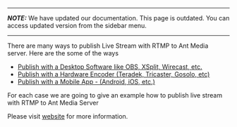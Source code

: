 ***
**_NOTE:_** We have updated our documentation. This page is outdated. You can access updated version from the sidebar menu.
***
There are many ways to publish Live Stream with RTMP to Ant Media server. Here are the some of the ways

* <a href="https://github.com/ant-media/Ant-Media-Server/wiki/Publish-with-a-Desktop-Software---Open-Broadcaster-Software">Publish with a Desktop Software like OBS, XSplit, Wirecast, etc.</a> 
* <a href="https://github.com/ant-media/Ant-Media-Server/wiki/Publish-with-a-Hardware-Encoder---Teradek-Vidiu-Pro">Publish with a Hardware Encoder (Teradek, Tricaster, Gosolo, etc)</a>
* <a href="https://github.com/ant-media/Ant-Media-Server/wiki/Publish-with-a-Mobile-App-Android">Publish with a Mobile App - (Android, iOS, etc.)</a>

For each case we are going to give an example how to publish live stream with RTMP to Ant Media Server

Please visit [website](https://antmedia.io) for more information.